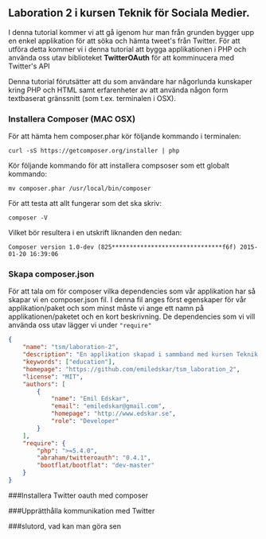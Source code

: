 Laboration 2 i kursen Teknik för Sociala Medier.
--------

I denna tutorial kommer vi att gå igenom hur man från grunden bygger upp en enkel applikation för att söka och hämta tweet's från Twitter. För att utföra detta kommer vi i denna tutorial att bygga applikationen i PHP och använda oss utav biblioteket **TwitterOAuth** för att komminucera med Twitter's API

Denna tutorial förutsätter att du som användare har någorlunda kunskaper kring PHP och HTML samt erfarenheter av att använda någon form textbaserat gränssnitt (som t.ex. terminalen i OSX).

### Installera Composer (MAC OSX)
För att hämta hem composer.phar kör följande kommando i terminalen:
```
curl -sS https://getcomposer.org/installer | php
```

Kör följande kommando för att installera compsoser som ett globalt kommando:
```
mv composer.phar /usr/local/bin/composer
```

För att testa att allt fungerar som det ska skriv:
```
composer -V
```

Vilket bör resultera i en utskrift liknanden den nedan:
```
Composer version 1.0-dev (825*******************************f6f) 2015-01-20 16:39:06
```

### Skapa composer.json
För att tala om för composer vilka dependencies som vår applikation har så skapar vi en composer.json fil. I denna fil anges först egenskaper för vår applikation/paket och som minst måste vi ange ett namn på applikationen/paketet och en kort beskrivning. De dependencies som vi vill använda oss utav lägger vi under ``"require"``

```JSON
{
    "name": "tsm/laboration-2",    
    "description": "En applikation skapad i sammband med kursen Teknik för Sociala Medier.",
    "keywords": ["education"],
    "homepage": "https://github.com/emiledskar/tsm_laboration_2",
    "license": "MIT",
    "authors": [
        {
            "name": "Emil Edskar",
            "email": "emiledskar@gmail.com",
            "homepage": "http://www.edskar.se",
            "role": "Developer"
        }
    ],
    "require": {
        "php": ">=5.4.0",
        "abraham/twitteroauth": "0.4.1",
        "bootflat/bootflat": "dev-master"
    }
}
```

###Installera Twitter oauth med composer

###Upprätthålla kommunikation med Twitter

###slutord, vad kan man göra sen 